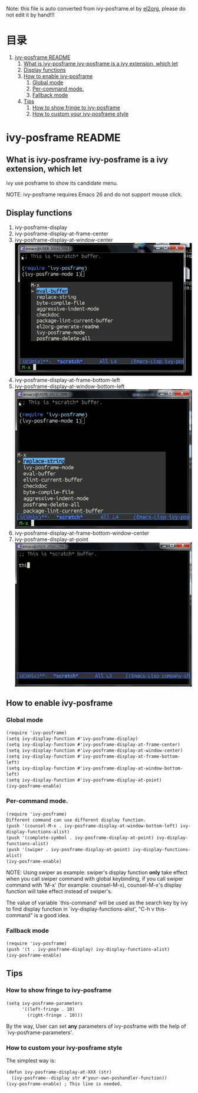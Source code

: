 Note: this file is auto converted from ivy-posframe.el by [el2org](https://github.com/tumashu/el2org), please do not edit it by hand!!!


# &#30446;&#24405;

1.  [ivy-posframe README](#org05902f8)
    1.  [What is ivy-posframe ivy-posframe is a ivy extension, which let](#orgb43a11b)
    2.  [Display functions](#orgc79cbd1)
    3.  [How to enable ivy-posframe](#org15b17c3)
        1.  [Global mode](#orgcb1ad0f)
        2.  [Per-command mode.](#org4aa4955)
        3.  [Fallback mode](#org41b338c)
    4.  [Tips](#orgba0f166)
        1.  [How to show fringe to ivy-posframe](#orgc6476d8)
        2.  [How to custom your ivy-posframe style](#org5b91664)


<a id="org05902f8"></a>

# ivy-posframe README


<a id="orgb43a11b"></a>

## What is ivy-posframe ivy-posframe is a ivy extension, which let

ivy use posframe to show its candidate menu.

NOTE: ivy-posframe requires Emacs 26 and do not support mouse
click.


<a id="orgc79cbd1"></a>

## Display functions

1.  ivy-posframe-display
2.  ivy-posframe-display-at-frame-center
3.  ivy-posframe-display-at-window-center
    ![img](./snapshots/ivy-posframe-display-at-window-center.gif)
4.  ivy-posframe-display-at-frame-bottom-left
5.  ivy-posframe-display-at-window-bottom-left
    ![img](./snapshots/ivy-posframe-display-at-window-bottom-left.gif)
6.  ivy-posframe-display-at-frame-bottom-window-center
7.  ivy-posframe-display-at-point
    ![img](./snapshots/ivy-posframe-display-at-point.gif)


<a id="org15b17c3"></a>

## How to enable ivy-posframe


<a id="orgcb1ad0f"></a>

### Global mode

    (require 'ivy-posframe)
    (setq ivy-display-function #'ivy-posframe-display)
    (setq ivy-display-function #'ivy-posframe-display-at-frame-center)
    (setq ivy-display-function #'ivy-posframe-display-at-window-center)
    (setq ivy-display-function #'ivy-posframe-display-at-frame-bottom-left)
    (setq ivy-display-function #'ivy-posframe-display-at-window-bottom-left)
    (setq ivy-display-function #'ivy-posframe-display-at-point)
    (ivy-posframe-enable)


<a id="org4aa4955"></a>

### Per-command mode.

    (require 'ivy-posframe)
    Different command can use different display function.
    (push '(counsel-M-x . ivy-posframe-display-at-window-bottom-left) ivy-display-functions-alist)
    (push '(complete-symbol . ivy-posframe-display-at-point) ivy-display-functions-alist)
    (push '(swiper . ivy-posframe-display-at-point) ivy-display-functions-alist)
    (ivy-posframe-enable)

NOTE: Using swiper as example: swiper's display function **only**
take effect when you call swiper command with global keybinding, if
you call swiper command with 'M-x' (for example: counsel-M-x),
counsel-M-x's display function will take effect instead of
swiper's.

The value of variable \`this-command' will be used as the search key
by ivy to find display function in \`ivy-display-functions-alist',
"C-h v this-command" is a good idea.


<a id="org41b338c"></a>

### Fallback mode

    (require 'ivy-posframe)
    (push '(t . ivy-posframe-display) ivy-display-functions-alist)
    (ivy-posframe-enable)


<a id="orgba0f166"></a>

## Tips


<a id="orgc6476d8"></a>

### How to show fringe to ivy-posframe

    (setq ivy-posframe-parameters
          '((left-fringe . 10)
            (right-fringe . 10)))

By the way, User can set **any** parameters of ivy-posframe with
the help of \`ivy-posframe-parameters'.


<a id="org5b91664"></a>

### How to custom your ivy-posframe style

The simplest way is:

    (defun ivy-posframe-display-at-XXX (str)
      (ivy-posframe--display str #'your-own-poshandler-function))
    (ivy-posframe-enable) ; This line is needed.

